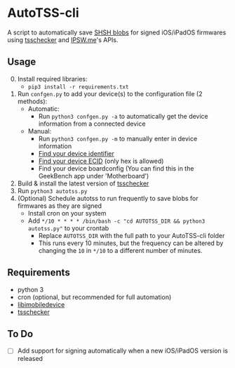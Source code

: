 # AutoTSS-cli
A script to automatically save [SHSH blobs](https://www.theiphonewiki.com/wiki/SHSH/) for signed iOS/iPadOS firmwares using [tsschecker](https://github.com/tihmstar/tsschecker/) and [IPSW.me](https://ipsw.me/)'s APIs.

## Usage
0. Install required libraries:
    - `pip3 install -r requirements.txt`
1. Run `confgen.py` to add your device(s) to the configuration file (2 methods):
    - Automatic:
        - Run `python3 confgen.py -a` to automatically get the device information from a connected device
    - Manual:
        - Run `python3 confgen.py -m` to manually enter in device information
        - [Find your device identifier](https://ipsw.me/device-finder/)
        - [Find your device ECID](https://www.theiphonewiki.com/wiki/ECID#Getting_the_ECID) (only hex is allowed)
        - Find your device boardconfig (You can find this in the GeekBench app under 'Motherboard')
2. Build & install the latest version of [tsschecker](https://github.com/tihmstar/tsschecker/)
3. Run `python3 autotss.py`
4. (Optional) Schedule autotss to run frequently to save blobs for firmwares as they are signed
    - Install cron on your system
    - Add `*/10 * * * * /bin/bash -c "cd AUTOTSS_DIR && python3 autotss.py"` to your crontab
        - Replace `AUTOTSS_DIR` with the full path to your AutoTSS-cli folder
        - This runs every 10 minutes, but the frequency can be altered by changing the `10` in `*/10` to a different number of minutes.

## Requirements
* python 3
* cron (optional, but recommended for full automation)
* [libimobiledevice](https://github.com/libimobiledevice/libimobiledevice/)
* [tsschecker](https://github.com/tihmstar/tsschecker/)

## To Do
- [ ] Add support for signing automatically when a new iOS/iPadOS version is released
